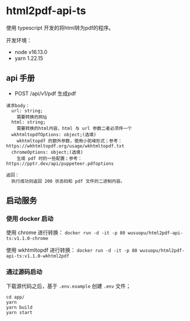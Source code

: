 # html2pdf-api-ts
使用 typescript 开发的将html转为pdf的程序。

开发环境：
  * node v16.13.0
  * yarn 1.22.15

## api 手册
  * POST /api/v1/pdf        生成pdf
```
请求body：
  url: string;
    需要转换的网址
  html: string;
    需要转换的html内容，html 与 url 参数二者必须传一个
  wkhtmltopdfOptions: object;(选填)
    wkhtmltopdf 的额外参数，使用小驼峰形式；参考： https://wkhtmltopdf.org/usage/wkhtmltopdf.txt
  chromeOptions: object;(选填)
    生成 pdf 时的一些配置；参考： https://pptr.dev/api/puppeteer.pdfoptions

返回：
  执行成功则返回 200 状态码和 pdf 文件的二进制内容。
```

## 启动服务
### 使用 docker 启动
使用 chrome 进行转换： `docker run -d -it -p 80 wusuopu/html2pdf-api-ts:v1.1.0-chrome`

使用 wkhtmltopdf 进行转换： `docker run -d -it -p 80 wusuopu/html2pdf-api-ts:v1.1.0-wkhtml2pdf`


### 通过源码启动
下载源代码之后，基于 `.env.example` 创建 `.env` 文件；

```
cd app/
yarn
yarn build
yarn start
```
